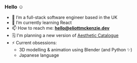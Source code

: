 ### Hello ☺

<!--
**eli099/eli099** is a ✨ _special_ ✨ repository because its `README.md` (this file) appears on your GitHub profile.

Here are some ideas to get you started:

- 🔭 I’m currently working on ...
- 🌱 I’m currently learning ...
- 👯 I’m looking to collaborate on ...
- 🤔 I’m looking for help with ...
- 💬 Ask me about ...
- 📫 How to reach me: ...
- 😄 Pronouns: ...
- ⚡ Fun fact: ...
-->

- 🔭 I’m a full-stack software engineer based in the UK
- 🌱 I’m currently learning React
- 📫 How to reach me: **hello@eliottmckenzie.dev**
- 🗒 I'm planning a new version of [Aesthetic Catalogue]([https://github.com/eli099/eli099/](https://github.com/eli099/Aesthetic-Catalogue))
- ⚡ Current obsessions:
  * 3D modelling & animation using Blender (and Python ✨)
  * Japanese language
